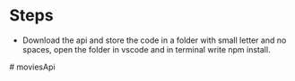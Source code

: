# Steps 
- Download the api and store the code in a folder with small letter and no spaces, open the folder in vscode and in terminal write npm install.





#   m o v i e s A p i  
 